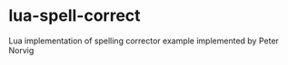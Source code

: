 lua-spell-correct
=================

Lua implementation of spelling corrector example implemented by Peter Norvig

